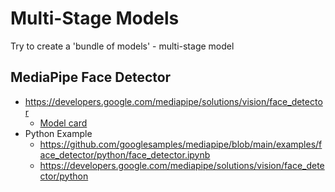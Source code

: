 # Multi-Stage Models

Try to create a 'bundle of models' - multi-stage model

## MediaPipe Face Detector

- https://developers.google.com/mediapipe/solutions/vision/face_detector
  - [Model card](<https://developers.google.com/mediapipe/solutions/vision/face_detector#:~:text=Learn%20more.-,BlazeFace%20(short%2Drange),-A%20lightweight%20model>)
- Python Example
  - https://github.com/googlesamples/mediapipe/blob/main/examples/face_detector/python/face_detector.ipynb
  - https://developers.google.com/mediapipe/solutions/vision/face_detector/python
